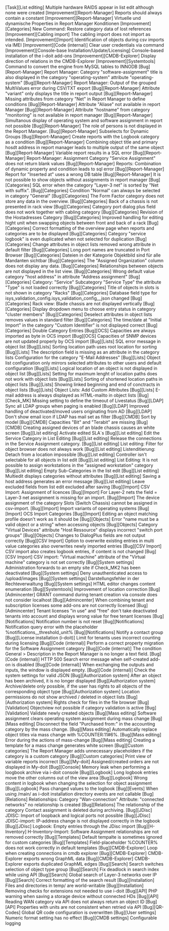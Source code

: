 [Task][List editing] Multiple hardware RAIDS appear in list edit although none were created
[Improvement][Report-Manager] Reports should always contain a constant
[Improvement][Report-Manager] Virtuelle und dynamische Properties in Report Manager Konditionen
[Improvement][Categories] New Command: Restore category data of lost references
[Improvement][Cabling import] The cabling import does not import as intended.
[Improvement][Import] Identification of objects during csv imports via IMEI
[Improvement][Code (internal)] Clear user credentials via command
[Improvement][Console-base Installation/Update/Licensing] Console-based installation of the i-doit add-ons
[Improvement][CMDB-Explorer] Display direction of relations in the CMDB-Explorer
[Improvement][Systemtools] Command to convert the engine from MySQL tables to INNODB
[Bug][Report-Manager] Report Manager: Category "software-assignment" title is also displayed in the category "operating-system" attribute "operating-system"
[Bug][Report-Manager] Report Manager: Output of the grouped MultiValues ​​error during CSV/TXT export
[Bug][Report-Manager] Attribute "variant" only displays the title in report output
[Bug][Report-Manager] Missing attributes from category "Net" in Report Manager to define conditions
[Bug][Report-Manager] Attribute "Aliase" not available in report Manager
[Bug][Report-Manager] Attribute "hostname" from category "monitoring" is not available in report manager
[Bug][Report-Manager] Simultanous display of operating system and software assignment in report not possible
[Bug][Report-Manager] The role of persons is not displayed in the Report Manager.
[Bug][Report-Manager] Subselects for Dynamic Groups
[Bug][Report-Manager] Create reports with the Logbook category as a condition
[Bug][Report-Manager] Combining object title and primary hosdt address in report manager leads to multiple output of the same object
[Bug][Report-Manager] Variable report results in a SQL error
[Bug][Report-Manager] Report-Manager: Assignment Category "Service Assignment" does not return blank values
[Bug][Report-Manager] Reports: Combination of dynamic property and condition leads to sql error
[Bug][Report-Manager] Report for "Inserted at" uses a wrong DB table
[Bug][Report-Manager] It is not possible to show objects without assignments in report manager
[Bug][Categories] SQL error when the category "Layer-3 net" is sorted by "Net with suffix".
[Bug][Categories] Condition "Normal" can always be selected in category "General"
[Bug][Categories] The Form Factor category does not store any data in the overview.
[Bug][Categories] Back of a chassis is not presented in rack view
[Bug][Categories] Category port dialog plus field does not work together with cabling category
[Bug][Categories] Revision of the Hostadresses Category
[Bug][Categories] Improved handling for editing hight unit when swapping objects between front and back of a rack
[Bug][Categories] Correct formatting of the overview page when reports and categories are to be displayed
[Bug][Categories] Category "service logbook" is even duplicated when not selected for duplication
[Bug][Categories] Change attributes in object lists removed wrong attribute in default filter
[Bug][Categories] Long port names are truncated in Port Browser
[Bug][Categories] Dateien in der Kategorie Objektbild sind für alle Mandanten sichtbar
[Bug][Categories] The "Assigned Organization" column does not display any data.
[Bug][Categories] Relationships between objects are not displayed in the list view.
[Bug][Categories] Wrong default value category "host address" in attribute "Address assignment"
[Bug][Categories] Category: "Service" Subcategory "Service Type" the attribute "Type" is not loaded correctly
[Bug][Categories] Title of objects in slots is not shown in category "Racks"
[Bug][Categories] Database field type for isys_validation_config.isys_validation_config__json changed
[Bug][Categories] Rack view: Blade chassis are not displayed vertically
[Bug][Categories] Display dropdown menu to choose entry status in category "cluster members"
[Bug][Categories] Deselect attributes in object lists removes values in standard filter
[Bug][Categories] The time/date at "Initial Import" in the category "Custom Identifier" is not displayed correct
[Bug][Categories] Double Category Entries
[Bug][OCS] Capacities are always imported as byte in OCS import
[Bug][OCS] Capacities of SNMP devices are not updated properly by OCS import
[Bug][Lists] SQL error message in object list
[Bug][Lists] Sorting location path uses root location for sorting
[Bug][Lists] The description field is missing as an attribute in the category lists Configuration for the category "E-Mail Addresses"
[Bug][Lists] Object list configuration only mirrors selected attributes to other users and default configuration
[Bug][Lists] Logical location of an object is not displayed in object list
[Bug][Lists] Setting for maximum lenght of location paths does not work with object lists
[Bug][Lists] Sorting of shortened location paths in object lists
[Bug][Lists] Showing linked beginning and end of conctracts in object lists
[Bug][Lists] Object Lists: Add Custom Attributes
[Bug][Lists] E-mail address is always displayed as HTML-mailto in object lists
[Bug][Check_MK] Missing setting to define the timeout of Livestatus
[Bug][LDAP] Sync all LDAP groups when paging is enabled
[Bug][LDAP] Improved handling of deactivated/moved users originating from AD
[Bug][LDAP] Don't show email icon if LDAP has mail set as filter
[Bug][CMDB] Sort by model
[Bug][CMDB] Capacities "Bit" and "Terabit" are missing
[Bug][CMDB] Creating assigned devices of an blade chassis causes an white screen
[Bug][List editing] Activate edited SLA´s
[Bug][List editing] Edit the Service Category in List Editing
[Bug][List editing] Release the connections in the Service Assignment category.
[Bug][List editing] List editing: Filter for object browser does not always work
[Bug][List editing] Listenditierung: Detach from a location impossible
[Bug][List editing] Controller isn't selectable for all objects in list edit
[Bug][List editing] List Editing: It is not possible to assign workstations in the "assigned workstation" category
[Bug][List editing] Empty Sub-Categories in the list edit
[Bug][List editing] Multiedit displays categories without attributes
[Bug][List editing] Saving a host address generates an error message
[Bug][List editing] Leave excluded fields from list edit excluded after saving
[Bug][Import] CSV Import: Assignment of licences
[Bug][Import] For Layer-2 nets the field = Layer-3 net assignment is missing for an import.
[Bug][Import] The device assignment of the category Slots (Switch Chassis) cannot be assigned in csv-import.
[Bug][Import] Import variants of operating systems
[Bug][Import] OCS Import Categories
[Bug][Import] Editing an object matching profile doesn't work as it should be
[Bug][Objects] Error "name must be a valid object or a string" when accessing objects
[Bug][Objects] Category "Virtual Devices" attribute "Host Ressource" displays incorrect "switch port groups"
[Bug][Objects] Changes to DialogPlus fields are not output correctly
[Bug][CSV Import] Option to overwrite existing entries in multi value categories also overwrites newly imported entries
[Bug][CSV Import] CSV import also creates logbook entries, if content is not changed
[Bug][CSV Import] CSV import: "Virtual machine" attribute of the "Virtual machine" category is not set correctly
[Bug][System settings] Administration forwards to an empty site if Check_MK2 has been deactivated
[Bug][System settings] Deny unauthenticated access to /upload/images
[Bug][System settings] Darstellungsfehler in der Rechteverwaltung
[Bug][System settings] HTML editor changes content enumeration
[Bug][Systemtools] Improvement of location correction
[Bug][Admincenter] GRANT command during tenant creation via console does not consider localhost
[Bug][Admincenter] When combining tenant and subscription licenses some add-ons are not correctly licensed
[Bug][Admincenter] Tenant licenses "in use" and "free" don't take deactivated tenants into account and displays wrong value for free tenant licenses
[Bug][Notifications] Notification number is not reset
[Bug][Notifications] Notification query error with the placeholder %notifications__threshold_unit%
[Bug][Notifications] Notify a contact group
[Bug][License installation (i-doit)] Limit for tenants uses incorrect counting during licensing
[Bug][Code (internal)] Perform a correct property migration for the Software Assignment category
[Bug][Code (internal)] The condition General > Description in the Report Manager is no longer a text field.
[Bug][Code (internal)] HTTP 500 Search error message when self-created add-on is disabled
[Bug][Code (internal)] When exchanging the outputs and inputs, the window is displayed empty.
[Bug][Code (internal)] Check the system settings for valid JSON
[Bug][Authorization system] After an object has been archived, it is no longer displayed
[Bug][Authorization system] Archive/delete only possible, if the user has rights to all objects of the corresponding object type
[Bug][Authorization system] Location permissions do not show archived / deleted in object lists
[Bug][Authorization system] Rights check for files in the file browser
[Bug][Validation] Objectview not possible if category validation is active
[Bug][Validation] Validate newly created objects
[Bug][Mass editing] Software assignment clears operating system assignment during mass change
[Bug][Mass editing] Disconnect the field "Purchased from:" in the accounting category by the mass change.
[Bug][Mass editing] Automatically replace object titles via mass change with %COUNTER:11#6%.
[Bug][Mass editing] Error during the actions of mass-change
[Bug][Mass editing] Creating a template for a mass change generates white screen
[Bug][Custom categories] The Report Manager adds unnecessary placeholders if the category is a custom category
[Bug][Custom categories] Print view of variable reports incorrect
[Bug][My-doit] Assigned/created orders are not displayed in My-doit
[Bug][Console] Memory leak when performing a loogbook archive via i-doit console
[Bug][Logbook] Long logbook entries move the other columns out of the view area
[Bug][Logbook] Wrong content in logbook when changing the selection for object assignment
[Bug][Logbook] Pass changed values to the logbook
[Bug][Events] When using /main/ as i-doit installation directory events are not callable
[Bug][Relations] Relationships: Category "Wan-connection" Attribute: "connected networks" no relationship is created
[Bug][Relations] The relationship of the category Contact assignment is deleted during archiving.
[Bug][JDisc] JDISC: Import of loopback and logical ports not possible
[Bug][JDisc] JDISC-import: IP-address change is not displayed correctly in the logbook
[Bug][JDisc] Logbook: Empty entries through the JDisc import
[Bug][H-Inventory] H-Inventory-Import: Software Assignment relationships are not removed correctly
[Bug][Templates] Default tempalte is sometimes ignored for custom categories
[Bug][Templates] Field-placeholder %COUNTER% does not work correctly in default templates
[Bug][CMDB-Explorer] Loop when creating connections in cmdb explorer
[Bug][CMDB-Explorer] CMDB-Explorer exports wrong GraphML data
[Bug][CMDB-Explorer] CMDB-Explorer exports duplicated GraphML edges
[Bug][Search] Search switches selection of object type group
[Bug][Search] Fix deadlock in search index while using API
[Bug][Search] Global search of Layer-3 networks over IP
[Bug][Search] Correct formatting of the search result
[Bug][Installation] Files and directories in temp/ are world-writable
[Bug][Installation] Removing checks for extensions not needed to use i-doit
[Bug][API] PHP warning when saving a storage device without connected HDs
[Bug][API] Reading WAN category via API does not always return an object ID
[Bug][API] Properties with units are not consistent when retried via API
[Bug][QR-Codes] Global QR code configuration is overwritten
[Bug][User settings] Numeric format setting has no effect
[Bug][CMDB settings] Configurable logging
